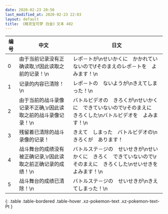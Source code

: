 ```yaml
---
date: 2020-02-23 20:56
last_modified_at: 2020-02-23 22:03
layout: default
title: 《精灵宝可梦 白金》文本 402
---
```

| 编号 | 中文 | 日文 |
| ---- | ---- | ---- |
| 0 | 由于当前记录没有正确读取,\f因此读取之前的记录！\n | レポ－トが\nせいかくに　かかれていないので\fそのまえのレポ－トを　よみます！\n |
| 1 | 记录的内容已清除！\n | レポ－トの　ないようが\nきえてしまった！\n |
| 2 | 由于当前的战斗录像记录不正确,\r因此读取之前的战斗录像记录！\n | バトルビデオの　きろくが\nせいかくに　できていないので\rそのまえに　きろくした\nバトルビデオを　よみます！\n |
| 3 | 残留着已清除的战斗录像的记录！ | きえて　しまった　バトルビデオの\nきろくが　あります！ |
| 4 | 战斗舞台的成绩没有被正确记录,\r因此读取之前正确记录的成绩！\n | バトルステ－ジの　せいせきが\nせいかくに　きろく　できていないので\rそのまえに　きろくした\nせいせきを　よみます！\n |
| 5 | 战斗舞台的成绩已清除！\n | バトルステ－ジの　せいせきが\nきえてしまった！\n |
{: .table .table-bordered .table-hover .xz-pokemon-text .xz-pokemon-text-Pt }